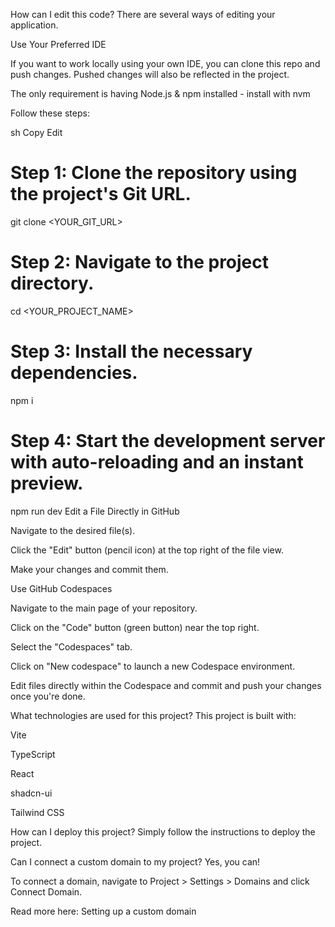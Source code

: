 How can I edit this code?
There are several ways of editing your application.

Use Your Preferred IDE

If you want to work locally using your own IDE, you can clone this repo and push changes. Pushed changes will also be reflected in the project.

The only requirement is having Node.js & npm installed - install with nvm

Follow these steps:

sh
Copy
Edit
# Step 1: Clone the repository using the project's Git URL.
git clone <YOUR_GIT_URL>

# Step 2: Navigate to the project directory.
cd <YOUR_PROJECT_NAME>

# Step 3: Install the necessary dependencies.
npm i

# Step 4: Start the development server with auto-reloading and an instant preview.
npm run dev
Edit a File Directly in GitHub

Navigate to the desired file(s).

Click the "Edit" button (pencil icon) at the top right of the file view.

Make your changes and commit them.

Use GitHub Codespaces

Navigate to the main page of your repository.

Click on the "Code" button (green button) near the top right.

Select the "Codespaces" tab.

Click on "New codespace" to launch a new Codespace environment.

Edit files directly within the Codespace and commit and push your changes once you're done.

What technologies are used for this project?
This project is built with:

Vite

TypeScript

React

shadcn-ui

Tailwind CSS

How can I deploy this project?
Simply follow the instructions to deploy the project.

Can I connect a custom domain to my project?
Yes, you can!

To connect a domain, navigate to Project > Settings > Domains and click Connect Domain.

Read more here: Setting up a custom domain